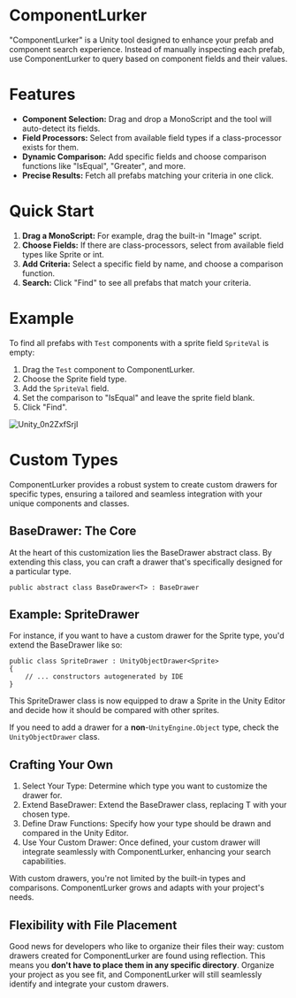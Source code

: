 # ComponentLurker

"ComponentLurker" is a Unity tool designed to enhance your prefab and component search experience. Instead of manually inspecting each prefab, use ComponentLurker to query based on component fields and their values.

# Features

- **Component Selection:** Drag and drop a MonoScript and the tool will auto-detect its fields.
- **Field Processors:** Select from available field types if a class-processor exists for them.
- **Dynamic Comparison:** Add specific fields and choose comparison functions like "IsEqual", "Greater", and more.
- **Precise Results:** Fetch all prefabs matching your criteria in one click.

# Quick Start

1. **Drag a MonoScript:** For example, drag the built-in "Image" script.
2. **Choose Fields:** If there are class-processors, select from available field types like Sprite or int.
3. **Add Criteria:** Select a specific field by name, and choose a comparison function.
4. **Search:** Click "Find" to see all prefabs that match your criteria.

# Example

To find all prefabs with `Test` components with a sprite field `SpriteVal` is empty:

1. Drag the `Test` component to ComponentLurker.
2. Choose the Sprite field type.
3. Add the `SpriteVal` field.
4. Set the comparison to "IsEqual" and leave the sprite field blank.
5. Click "Find".

![Unity_0n2ZxfSrjI](https://github.com/vksokolov/ComponentLurker/assets/25208150/93e140e6-5a8b-476d-ae0d-233c1b8d320f)

# Custom Types

ComponentLurker provides a robust system to create custom drawers for specific types, ensuring a tailored and seamless integration with your unique components and classes.

## BaseDrawer: The Core
At the heart of this customization lies the BaseDrawer<T> abstract class. By extending this class, you can craft a drawer that's specifically designed for a particular type.

```
public abstract class BaseDrawer<T> : BaseDrawer
```

## Example: SpriteDrawer

For instance, if you want to have a custom drawer for the Sprite type, you'd extend the BaseDrawer<Sprite> like so:

```
public class SpriteDrawer : UnityObjectDrawer<Sprite>
{
    // ... constructors autogenerated by IDE
}
```
This SpriteDrawer class is now equipped to draw a Sprite in the Unity Editor and decide how it should be compared with other sprites.

If you need to add a drawer for a **non**-`UnityEngine.Object` type, check the `UnityObjectDrawer` class.

## Crafting Your Own

1. Select Your Type: Determine which type you want to customize the drawer for.
2. Extend BaseDrawer: Extend the BaseDrawer<T> class, replacing T with your chosen type.
3. Define Draw Functions: Specify how your type should be drawn and compared in the Unity Editor.
4. Use Your Custom Drawer: Once defined, your custom drawer will integrate seamlessly with ComponentLurker, enhancing your search capabilities.

With custom drawers, you're not limited by the built-in types and comparisons. ComponentLurker grows and adapts with your project's needs.

## Flexibility with File Placement

Good news for developers who like to organize their files their way: custom drawers created for ComponentLurker are found using reflection. This means you **don't have to place them in any specific directory**. Organize your project as you see fit, and ComponentLurker will still seamlessly identify and integrate your custom drawers.
